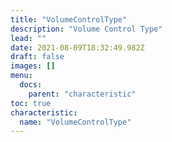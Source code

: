 ```yaml
---
title: "VolumeControlType"
description: "Volume Control Type"
lead: ""
date: 2021-08-09T18:32:49.982Z
draft: false
images: []
menu:
  docs:
    parent: "characteristic"
toc: true
characteristic:
  name: "VolumeControlType"
---
```


